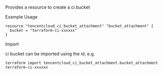 Provides a resource to create a ci bucket

Example Usage

```hcl
resource "tencentcloud_ci_bucket_attachment" "bucket_attachment" {
  bucket = "terraform-ci-xxxxxx"
}
```

Import

ci bucket can be imported using the id, e.g.

```
terraform import tencentcloud_ci_bucket_attachment.bucket_attachment terraform-ci-xxxxxx
```